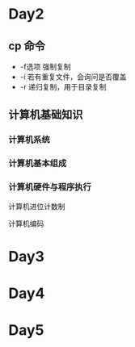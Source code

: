 # Day2

## cp 命令

- -f选项 强制复制
- -i 若有重复文件，会询问是否覆盖
- -r 递归复制，用于目录复制


## 计算机基础知识

### 计算机系统

### 计算机基本组成

### 计算机硬件与程序执行

计算机进位计数制

计算机编码

# Day3

# Day4

# Day5

